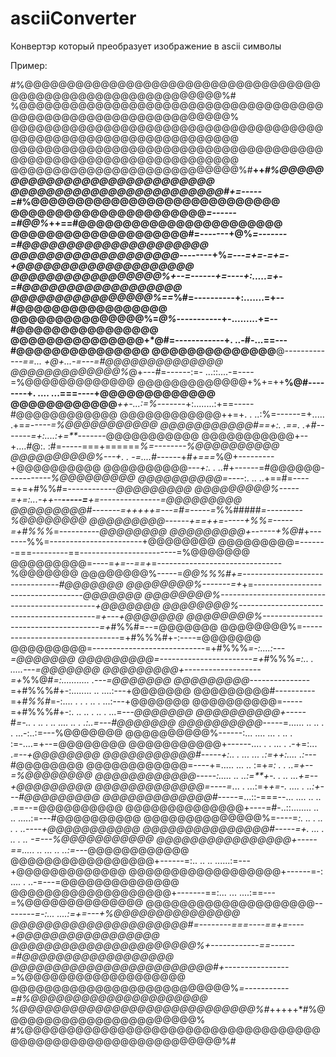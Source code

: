 # asciiConverter
Конвертэр который преобразует изображение в ascii символы 

Пример:

#%@@@@@@@@@@@@@@@@@@@@@@@@@@@@@@@@@@@@@@@@@@@@@@@@@@@@@@@@@@@@%#
%@@@@@@@@@@@@@@@@@@@@@@@@@@@@@@@@@@@@@@@@@@@@@@@@@@@@@@@@@@@@@@%
@@@@@@@@@@@@@@@@@@@@@@@@@@@@@@@@@@@@@@@@@@@@@@@@@@@@@@@@@@@@@@@@
@@@@@@@@@@@@@@@@@@@@@@@@@@@@@@@@@@@@@@@@@@@@@@@@@@@@@@@@@@@@@@@@
@@@@@@@@@@@@@@@@@@@@@@@@@@@%#**++*#%@@@@@@@@@@@@@@@@@@@@@@@@@@@@
@@@@@@@@@@@@@@@@@@@@@@@@#+=-----=*#%@@@@@@@@@@@@@@@@@@@@@@@@@@@@
@@@@@@@@@@@@@@@@@@@@@@*=------=#@@%*++==#@@@@@@@@@@@@@@@@@@@@@@@
@@@@@@@@@@@@@@@@@@@@#=-------+@%*=-------=#@@@@@@@@@@@@@@@@@@@@@
@@@@@@@@@@@@@@@@@@@*--------+%*=---=+=-=+=-+@@@@@@@@@@@@@@@@@@@@
@@@@@@@@@@@@@@@@@%+--=------+=----+:.....=+-=#@@@@@@@@@@@@@@@@@@
@@@@@@@@@@@@@@@@%==*%#=----------+:.......=+--#@@@@@@@@@@@@@@@@@
@@@@@@@@@@@@@@@%=*@%*-----------+-.........+=--#@@@@@@@@@@@@@@@@
@@@@@@@@@@@@@@@+*@#=------------+. ..-#-...==---#@@@@@@@@@@@@@@@
@@@@@@@@@@@@@@**@*-------------==... +@+...-=---=#@@@@@@@@@@@@@@
@@@@@@@@@@@@@%*@+---*#*=------:=- ...::....-=----=%@@@@@@@@@@@@@
@@@@@@@@@@@@@+%+=++**%@#--------+. .... ...===----+@@@@@@@@@@@@@
@@@@@@@@@@@@***++-...:=%*-------+:........:+==-----#@@@@@@@@@@@@
@@@@@@@@@@@@++=+. .  ..:%=------=+.....  .+=*=-----=%@@@@@@@@@@@
@@@@@@@@@@@#==+:. .==. .+#-------=+:....:+=**-------*@@@@@@@@@@@
@@@@@@@@@@@+--+....#@:. :#=-----===+======*%=--------%@@@@@@@@@@
@@@@@@@@@@%---+. . -=....*#------+#*+===*%@+---------+@@@@@@@@@@
@@@@@@@@@@*---+:. .    ..*#+------=#@@@@@@*-----------%@@@@@@@@@
@@@@@@@@@@=----*:. .. ..+==#=----=+=+#%%#=------------*@@@@@@@@@
@@@@@@@@@%-----=+=:...-++--**-----=**+=---------------=@@@@@@@@@
@@@@@@@@@#-------=+++++=---=#=-----=*%%#####*=---------%@@@@@@@@
@@@@@@@@@*------*+==++=-----+%%=-----=+#%%%*=----------*@@@@@@@@
@@@@@@@@@+------+%@#*+-------%%=-----------------------+@@@@@@@@
@@@@@@@@@=-------===---------==------------------------=%@@@@@@@
@@@@@@@@@=----=*+=--==+*=-------------------------------%@@@@@@@
@@@@@@@@%-----=*@@%%%#+=--------------------------------#@@@@@@@
@@@@@@@@%-------=+*+=-----------------------------------*@@@@@@@
@@@@@@@@%-----------------------------------------------+@@@@@@@
@@@@@@@@%------------------------------------------=+---+@@@@@@@
@@@@@@@@%-------------------------------------=+*#%%#=--=@@@@@@@
@@@@@@@@%=--------------------------------=+#%%%#+-:----=@@@@@@@
@@@@@@@@@=----------------------------=+#%%%*=-:....:---=@@@@@@@
@@@@@@@@@=-----------------------=+*#%%%*=:.. . .....---=@@@@@@@
@@@@@@@@@+-------------------=+*%%@#*=:...........  .---=@@@@@@@
@@@@@@@@@*---------------=+#%%%#+-:........  .. ....:---+@@@@@@@
@@@@@@@@@#----------=+*#%%#*=-:....  . . .  .. . ...:---+@@@@@@@
@@@@@@@@@@=-----=+#%%%#+-:. ..       ..  .  .. . ...=---*@@@@@@@
@@@@@@@@@@+-----*#*=-.. .  ..  .  .. .... ..  . .:..=---#@@@@@@@
@@@@@@@@@@*-----=......        ..  ..  . .  ...-:..:=---%@@@@@@@
@@@@@@@@@@%------:... ....  ...  .   ..  .  :=-....=+--=@@@@@@@@
@@@@@@@@@@@+------.... .     .    ...  . .-+=:... .*=--+@@@@@@@@
@@@@@@@@@@@#-----+:.. . ...   ...     .:=++:.... .:*---#@@@@@@@@
@@@@@@@@@@@@=----+=.....   ...   .. :=+*=: .  . ..=+--=%@@@@@@@@
@@@@@@@@@@@@*-----*:..... ..   ..:=**+-. .  .. ...+=--+@@@@@@@@@
@@@@@@@@@@@@@=----=*... . ...:=+*+=-.  ....  . ..:+---#@@@@@@@@@
@@@@@@@@@@@@@#-----*=...::-===--...  .... .. .. .==--=@@@@@@@@@@
@@@@@@@@@@@@@@+----=#-..::........  ..  .. .....:=---#@@@@@@@@@@
@@@@@@@@@@@@@@%=----=*:.  ..   .  ..   . .    ..----+@@@@@@@@@@@
@@@@@@@@@@@@@@@#-----=+. ...  . ..        . .. -=---%@@@@@@@@@@@
@@@@@@@@@@@@@@@@+-----==.....  ..   ... ..  ..:=---*@@@@@@@@@@@@
@@@@@@@@@@@@@@@@@+------=:..  ..  ..   ......:=---+@@@@@@@@@@@@@
@@@@@@@@@@@@@@@@@@+------=-:  ....      . ..-=---=@@@@@@@@@@@@@@
@@@@@@@@@@@@@@@@@@@+-------==:... ... ....:==---=%@@@@@@@@@@@@@@
@@@@@@@@@@@@@@@@@@@@*--------=-:... ....:=+=---+%@@@@@@@@@@@@@@@
@@@@@@@@@@@@@@@@@@@@@#=--------===----==+=----+@@@@@@@@@@@@@@@@@
@@@@@@@@@@@@@@@@@@@@@@%+------------==------=#@@@@@@@@@@@@@@@@@@
@@@@@@@@@@@@@@@@@@@@@@@@#+----------------=*%@@@@@@@@@@@@@@@@@@@
@@@@@@@@@@@@@@@@@@@@@@@@@@%*=-----------=#%@@@@@@@@@@@@@@@@@@@@@
%@@@@@@@@@@@@@@@@@@@@@@@@@@@@%#*+++++*#%@@@@@@@@@@@@@@@@@@@@@@@%
#%@@@@@@@@@@@@@@@@@@@@@@@@@@@@@@@@@@@@@@@@@@@@@@@@@@@@@@@@@@@@%#
